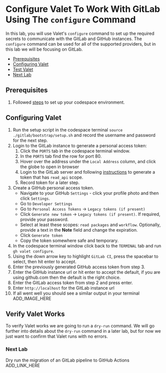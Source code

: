 # Configure Valet To Work With GitLab Using The `configure` Command
In this lab, you will use Valet's `configure` command to set up the required secrets to communicate with the GitLab and GitHub instances.  The `configure` command can be used for all of the supported providers, but in this lab we will be focusing on GitLab.

- [Prerequisites](#prerequisites)
- [Configuring Valet](#configure-valet)
- [Test Valet](#test-valet)
- [Next Lab](#next-lab)

## Prerequisites

1. Followed [steps](../gitlab#readme) to set up your codespace environment.

## Configuring Valet
1. Run the setup script in the codespace terminal `source ./gitlab/bootstrap/setup.sh` and record the username and password for the next step.
2. Login to the GitLab instance to generate a personal access token:
   1. Click the `PORTS` tab in the codespace terminal window.
   2. In the `PORTS` tab find the row for port 80.
   3. Hover over the address under the `Local Address` column, and click the globe to open in browser
   4. Login to the GitLab server and following [instructions](https://docs.gitlab.com/ee/user/profile/personal_access_tokens.html#create-a-personal-access-token) to generate a token that has `read_api` scope.
   5. Record token for a later step.
3. Create a GitHub personal access token. 
    - Navigate to your GitHub `Settings` - click your profile photo and then click `Settings`.
    - Go to `Developer Settings`
    - Go to `Personal Access Tokens` -> `Legacy tokens (if present)`
    - Click `Generate new token` -> `Legacy tokens (if present)`. If required, provide your password.
    - Select at least these scopes: `read packages` and `workflow`. Optionally, provide a text in the **Note** field and change the expiration.
    - Click `Generate token`
    - Copy the token somewhere safe and temporary.
4. In the codespace terminal window click back to the `TERMINAL` tab and run `gh valet configure`.
5. Using the down arrow key to highlight `GitLab CI`, press the spacebar to select, then hit enter to accept.
6. Enter the previously generated GitHub access token from step 3.
7. Enter the GitHub instance url or hit enter to accept the default, if you are using github.com then the default is the right choice.
8. Enter the GitLab access token from step 2 and press enter.
9. Enter `http://localhost` for the GitLab instance url
10. If all went well you should see a similar output in your terminal 
   ADD_IMAGE_HERE

## Verify Valet Works
To verify Valet works we are going to run a `dry-run` command.  We will go further into details about the `dry-run` command in a later lab, but for now we just want to confirm that Valet runs with no errors.

### Next Lab
Dry run the migration of an GitLab pipeline to GitHub Actions ADD_LINK_HERE
